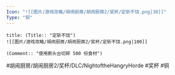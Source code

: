 ```yaml
---
Icon: "![[图片/游戏攻略/胡闹厨房/胡闹厨房2/奖杯/定斩不饶.png|30]]"
Type: "铜"
---
```

```ad-common-bronze-trophy
title: (Title:: "定斩不饶")
![[图片/游戏攻略/胡闹厨房/胡闹厨房2/奖杯/定斩不饶.png|100]]

(Comment:: "使用断头台切碎 500 份食材")
```

#胡闹厨房/胡闹厨房2/奖杯/DLC/NightoftheHangryHorde #奖杯 #铜
